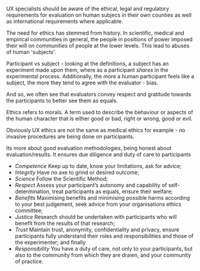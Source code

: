 UX specialists should be aware of the ethical, legal and regulatory requirements for evaluation on human subjecs in their own counties as well as international requirements where applicable.

The need for ethics has stemmed from history. In scientific, medical and empirical communities in general, the people in positions of power imposed their will on communities of people at the lower levels. This lead to abuses of human 'subjects'.

Participant vs subject - looking at the definitions, a subject has an experiment made *upon* them, where as a participant *shares* in the experimental process.
Additionally, the more a human participant feels like a subject, the more they tend to agree with the evaluator - bias.

And so, we often see that evaluators convey respect and gratitude towards the participants to better see them as equals.

Ethics refers to morals. A term used to describe the behaviour or aspects of the human character that is either good or bad, right or wrong, good or evil.

Obviously UX ethics are not the same as medical ethics for example - no invasive procedures are being done on participants. 

Its more about good evaluation methodologies, being honest about evaluation/results. It ensures due diligence and duty of care to participants

- _Competence_ Keep up to date, know your limitations, ask for advice;
- _Integrity_ Have no axe to grind or desired outcome;
- _Science_ Follow the Scientific Method;
- _Respect_ Assess your participant’s autonomy and capability of self-determination, treat participants as equals, ensure their welfare;
- _Benefits_ Maximising benefits and minimising possible harms according to your best judgement, seek advice from your organisations ethics committee;
- _Justice_ Research should be undertaken with participants who will benefit from the results of that research;
- _Trust_ Maintain trust, anonymity, confidentiality and privacy, ensure participants fully understand their roles and responsibilities and those of the experimenter; and finally
- _Responsibility_ You have a duty of care, not only to your participants, but also to the community from which they are drawn, and your community of practice.